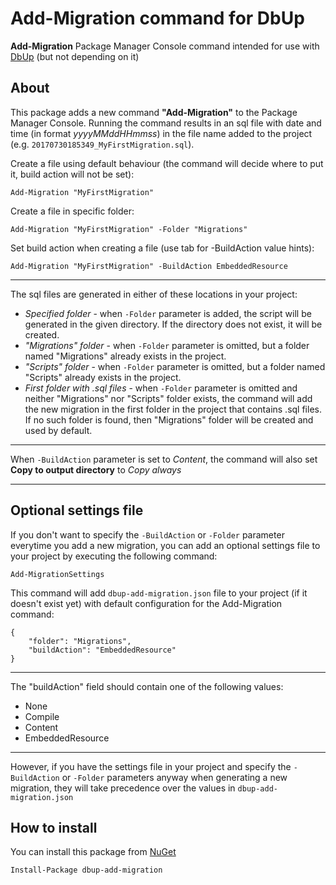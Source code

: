 # Add-Migration command for DbUp
**Add-Migration** Package Manager Console command intended for use with [DbUp](http://dbup.github.io/) (but not depending on it)

## About
This package adds a new command **"Add-Migration"** to the Package Manager Console. Running the command results in an sql file with date and time (in format _yyyyMMddHHmmss_) in the file name added to the project (e.g. `20170730185349_MyFirstMigration.sql`). 

Create a file using default behaviour (the command will decide where to put it, build action will not be set):

    Add-Migration "MyFirstMigration"

Create a file in specific folder:

    Add-Migration "MyFirstMigration" -Folder "Migrations"    

Set build action when creating a file (use tab for -BuildAction value hints):

    Add-Migration "MyFirstMigration" -BuildAction EmbeddedResource

---

The sql files are generated in either of these locations in your project:
- _Specified folder_ - when `-Folder` parameter is added, the script will be generated in the given directory. If the directory does not exist, it will be created.
- _"Migrations" folder_ - when `-Folder` parameter is omitted, but a folder named "Migrations" already exists in the project.
- _"Scripts" folder_ - when `-Folder` parameter is omitted, but a folder named "Scripts" already exists in the project.
- _First folder with .sql files_ - when `-Folder` parameter is omitted and neither "Migrations" nor "Scripts" folder exists, the command will add the new migration in the first folder in the project that contains .sql files. If no such folder is found, then "Migrations" folder will be created and used by default.

---

When `-BuildAction` parameter is set to _Content_, the command will also set **Copy to output directory** to _Copy always_

---

## Optional settings file
If you don't want to specify the `-BuildAction` or `-Folder` parameter everytime you add a new migration, you can add an optional settings file to your project by executing the following command:

    Add-MigrationSettings

This command will add `dbup-add-migration.json` file to your project (if it doesn't exist yet) with default configuration for the Add-Migration command:

```
{
    "folder": "Migrations",
    "buildAction": "EmbeddedResource"
}
```

---
The "buildAction" field should contain one of the following values:

- None
- Compile
- Content
- EmbeddedResource
---

However, if you have the settings file in your project and specify the `-BuildAction` or `-Folder` parameters anyway when generating a new migration, they will take precedence over the values in `dbup-add-migration.json`

## How to install
You can install this package from [NuGet](https://www.nuget.org/packages/dbup-add-migration/)
    
    Install-Package dbup-add-migration